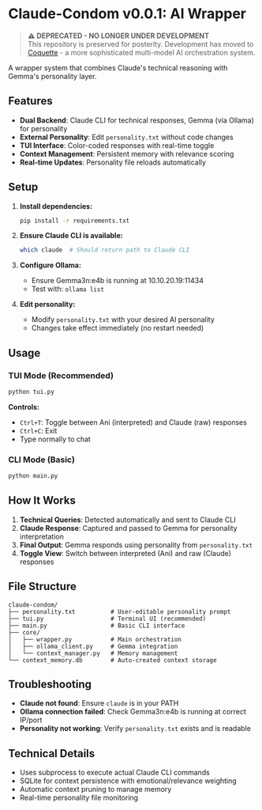 # Claude-Condom v0.0.1: AI Wrapper

> **⚠️ DEPRECATED - NO LONGER UNDER DEVELOPMENT**  
> This repository is preserved for posterity. Development has moved to [Coquette](https://github.com/yourusername/coquette) - a more sophisticated multi-model AI orchestration system.

A wrapper system that combines Claude's technical reasoning with Gemma's personality layer.

## Features

- **Dual Backend**: Claude CLI for technical responses, Gemma (via Ollama) for personality
- **External Personality**: Edit `personality.txt` without code changes
- **TUI Interface**: Color-coded responses with real-time toggle
- **Context Management**: Persistent memory with relevance scoring
- **Real-time Updates**: Personality file reloads automatically

## Setup

1. **Install dependencies:**
   ```bash
   pip install -r requirements.txt
   ```

2. **Ensure Claude CLI is available:**
   ```bash
   which claude  # Should return path to Claude CLI
   ```

3. **Configure Ollama:**
   - Ensure Gemma3n:e4b is running at 10.10.20.19:11434
   - Test with: `ollama list`

4. **Edit personality:**
   - Modify `personality.txt` with your desired AI personality
   - Changes take effect immediately (no restart needed)

## Usage

### TUI Mode (Recommended)
```bash
python tui.py
```

**Controls:**
- `Ctrl+T`: Toggle between Ani (interpreted) and Claude (raw) responses
- `Ctrl+C`: Exit
- Type normally to chat

### CLI Mode (Basic)
```bash
python main.py
```

## How It Works

1. **Technical Queries**: Detected automatically and sent to Claude CLI
2. **Claude Response**: Captured and passed to Gemma for personality interpretation
3. **Final Output**: Gemma responds using personality from `personality.txt`
4. **Toggle View**: Switch between interpreted (Ani) and raw (Claude) responses

## File Structure

```
claude-condom/
├── personality.txt          # User-editable personality prompt
├── tui.py                   # Terminal UI (recommended)
├── main.py                  # Basic CLI interface
├── core/
│   ├── wrapper.py           # Main orchestration
│   ├── ollama_client.py     # Gemma integration
│   └── context_manager.py   # Memory management
└── context_memory.db        # Auto-created context storage
```

## Troubleshooting

- **Claude not found**: Ensure `claude` is in your PATH
- **Ollama connection failed**: Check Gemma3n:e4b is running at correct IP/port
- **Personality not working**: Verify `personality.txt` exists and is readable

## Technical Details

- Uses subprocess to execute actual Claude CLI commands
- SQLite for context persistence with emotional/relevance weighting
- Automatic context pruning to manage memory
- Real-time personality file monitoring